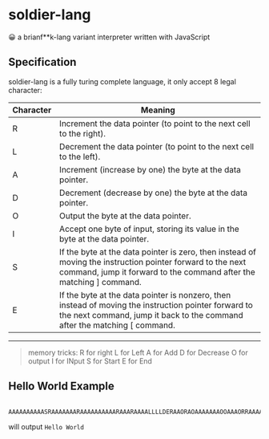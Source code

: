 # soldier-lang
😀 a brianf**k-lang variant interpreter written with JavaScript

## Specification

soldier-lang is a fully turing complete language, it only accept 8 legal character:


|Character | Meaning|
|---|---|
|R|	Increment the data pointer (to point to the next cell to the right).|
|L|	Decrement the data pointer (to point to the next cell to the left).|
|A|	Increment (increase by one) the byte at the data pointer.|
|D|	Decrement (decrease by one) the byte at the data pointer.|
|O|	Output the byte at the data pointer.|
|I|	Accept one byte of input, storing its value in the byte at the data pointer.|
|S|	If the byte at the data pointer is zero, then instead of moving the instruction pointer forward to the next command, jump it forward to the command after the matching ] command.|
|E|	If the byte at the data pointer is nonzero, then instead of moving the instruction pointer forward to the next command, jump it back to the command after the matching [ command.|

------------------

> memory tricks:
> R for right
> L for Left
> A for Add
> D for Decrease
> O for output
> I for INput
> S for Start
> E for End

## Hello World Example

```
    AAAAAAAAAASRAAAAAAARAAAAAAAAAARAAARAAAALLLLDERAAORAOAAAAAAAOOAAAORRAAAAOLAAOLAAAAAAAAODDDDDDDDOAAAODDDDDDODDDDDDDDORAO
```

will output `Hello World`

